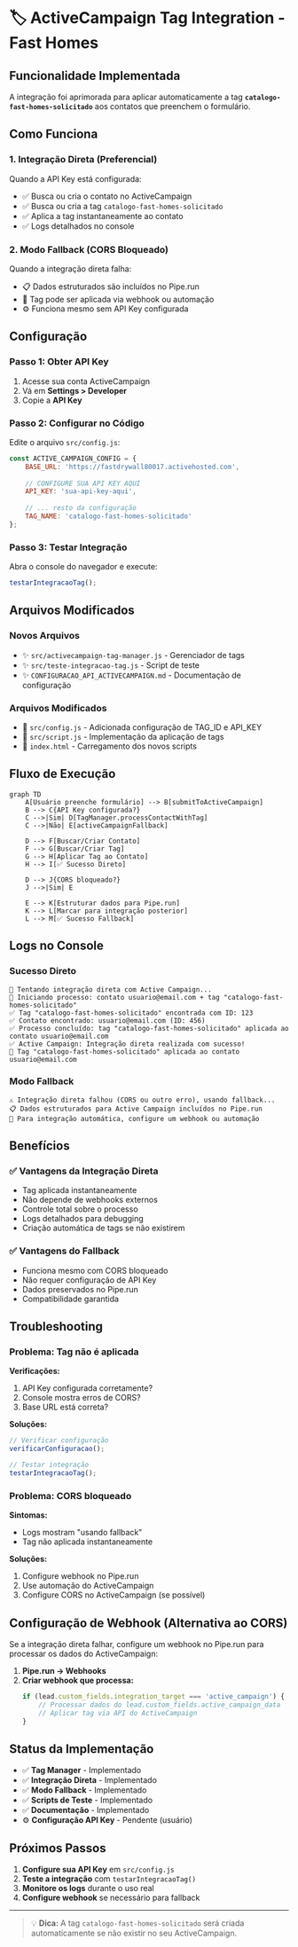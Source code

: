 # 🏷️ ActiveCampaign Tag Integration - Fast Homes

## Funcionalidade Implementada

A integração foi aprimorada para aplicar automaticamente a tag **`catalogo-fast-homes-solicitado`** aos contatos que preenchem o formulário.

## Como Funciona

### 1. Integração Direta (Preferencial)
Quando a API Key está configurada:
- ✅ Busca ou cria o contato no ActiveCampaign
- ✅ Busca ou cria a tag `catalogo-fast-homes-solicitado`
- ✅ Aplica a tag instantaneamente ao contato
- ✅ Logs detalhados no console

### 2. Modo Fallback (CORS Bloqueado)
Quando a integração direta falha:
- 📋 Dados estruturados são incluídos no Pipe.run
- 🔗 Tag pode ser aplicada via webhook ou automação
- ⚙️ Funciona mesmo sem API Key configurada

## Configuração

### Passo 1: Obter API Key
1. Acesse sua conta ActiveCampaign
2. Vá em **Settings > Developer**
3. Copie a **API Key**

### Passo 2: Configurar no Código
Edite o arquivo `src/config.js`:

```javascript
const ACTIVE_CAMPAIGN_CONFIG = {
    BASE_URL: 'https://fastdrywall80017.activehosted.com',
    
    // CONFIGURE SUA API KEY AQUI
    API_KEY: 'sua-api-key-aqui',
    
    // ... resto da configuração
    TAG_NAME: 'catalogo-fast-homes-solicitado'
};
```

### Passo 3: Testar Integração
Abra o console do navegador e execute:
```javascript
testarIntegracaoTag();
```

## Arquivos Modificados

### Novos Arquivos
- ✨ `src/activecampaign-tag-manager.js` - Gerenciador de tags
- ✨ `src/teste-integracao-tag.js` - Script de teste
- ✨ `CONFIGURACAO_API_ACTIVECAMPAIGN.md` - Documentação de configuração

### Arquivos Modificados
- 🔧 `src/config.js` - Adicionada configuração de TAG_ID e API_KEY
- 🔧 `src/script.js` - Implementação da aplicação de tags
- 🔧 `index.html` - Carregamento dos novos scripts

## Fluxo de Execução

```mermaid
graph TD
    A[Usuário preenche formulário] --> B[submitToActiveCampaign]
    B --> C{API Key configurada?}
    C -->|Sim| D[TagManager.processContactWithTag]
    C -->|Não| E[activeCampaignFallback]
    
    D --> F[Buscar/Criar Contato]
    F --> G[Buscar/Criar Tag]
    G --> H[Aplicar Tag ao Contato]
    H --> I[✅ Sucesso Direto]
    
    D --> J{CORS bloqueado?}
    J -->|Sim| E
    
    E --> K[Estruturar dados para Pipe.run]
    K --> L[Marcar para integração posterior]
    L --> M[✅ Sucesso Fallback]
```

## Logs no Console

### Sucesso Direto
```
🔄 Tentando integração direta com Active Campaign...
🎯 Iniciando processo: contato usuario@email.com + tag "catalogo-fast-homes-solicitado"
✅ Tag "catalogo-fast-homes-solicitado" encontrada com ID: 123
✅ Contato encontrado: usuario@email.com (ID: 456)
✅ Processo concluído: tag "catalogo-fast-homes-solicitado" aplicada ao contato usuario@email.com
✅ Active Campaign: Integração direta realizada com sucesso!
🎯 Tag "catalogo-fast-homes-solicitado" aplicada ao contato usuario@email.com
```

### Modo Fallback
```
⚠️ Integração direta falhou (CORS ou outro erro), usando fallback...
📋 Dados estruturados para Active Campaign incluídos no Pipe.run
🔗 Para integração automática, configure um webhook ou automação
```

## Benefícios

### ✅ Vantagens da Integração Direta
- Tag aplicada instantaneamente
- Não depende de webhooks externos
- Controle total sobre o processo
- Logs detalhados para debugging
- Criação automática de tags se não existirem

### ✅ Vantagens do Fallback
- Funciona mesmo com CORS bloqueado
- Não requer configuração de API Key
- Dados preservados no Pipe.run
- Compatibilidade garantida

## Troubleshooting

### Problema: Tag não é aplicada
**Verificações:**
1. API Key configurada corretamente?
2. Console mostra erros de CORS?
3. Base URL está correta?

**Soluções:**
```javascript
// Verificar configuração
verificarConfiguracao();

// Testar integração
testarIntegracaoTag();
```

### Problema: CORS bloqueado
**Sintomas:**
- Logs mostram "usando fallback"
- Tag não aplicada instantaneamente

**Soluções:**
1. Configure webhook no Pipe.run
2. Use automação do ActiveCampaign
3. Configure CORS no ActiveCampaign (se possível)

## Configuração de Webhook (Alternativa ao CORS)

Se a integração direta falhar, configure um webhook no Pipe.run para processar os dados do ActiveCampaign:

1. **Pipe.run → Webhooks**
2. **Criar webhook que processa:**
   ```javascript
   if (lead.custom_fields.integration_target === 'active_campaign') {
       // Processar dados do lead.custom_fields.active_campaign_data
       // Aplicar tag via API do ActiveCampaign
   }
   ```

## Status da Implementação

- ✅ **Tag Manager** - Implementado
- ✅ **Integração Direta** - Implementado  
- ✅ **Modo Fallback** - Implementado
- ✅ **Scripts de Teste** - Implementado
- ✅ **Documentação** - Implementado
- ⚙️ **Configuração API Key** - Pendente (usuário)

## Próximos Passos

1. **Configure sua API Key** em `src/config.js`
2. **Teste a integração** com `testarIntegracaoTag()`
3. **Monitore os logs** durante o uso real
4. **Configure webhook** se necessário para fallback

---

> 💡 **Dica:** A tag `catalogo-fast-homes-solicitado` será criada automaticamente se não existir no seu ActiveCampaign.
